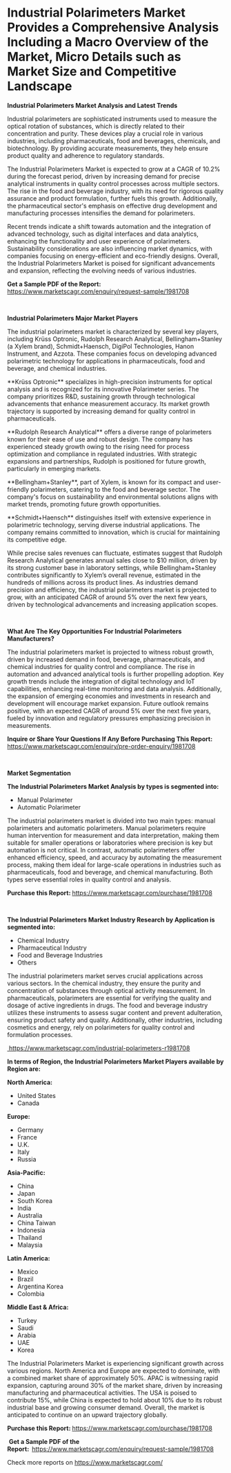 <p><h1>Industrial Polarimeters Market Provides a Comprehensive Analysis Including a Macro Overview of the Market, Micro Details such as Market Size and Competitive Landscape</h1></p><p><strong>Industrial Polarimeters Market Analysis and Latest Trends</strong></p>
<p><p>Industrial polarimeters are sophisticated instruments used to measure the optical rotation of substances, which is directly related to their concentration and purity. These devices play a crucial role in various industries, including pharmaceuticals, food and beverages, chemicals, and biotechnology. By providing accurate measurements, they help ensure product quality and adherence to regulatory standards.</p><p>The Industrial Polarimeters Market is expected to grow at a CAGR of 10.2% during the forecast period, driven by increasing demand for precise analytical instruments in quality control processes across multiple sectors. The rise in the food and beverage industry, with its need for rigorous quality assurance and product formulation, further fuels this growth. Additionally, the pharmaceutical sector's emphasis on effective drug development and manufacturing processes intensifies the demand for polarimeters.</p><p>Recent trends indicate a shift towards automation and the integration of advanced technology, such as digital interfaces and data analytics, enhancing the functionality and user experience of polarimeters. Sustainability considerations are also influencing market dynamics, with companies focusing on energy-efficient and eco-friendly designs. Overall, the Industrial Polarimeters Market is poised for significant advancements and expansion, reflecting the evolving needs of various industries.</p></p>
<p><strong>Get a Sample PDF of the Report:&nbsp;</strong> <a href="https://www.marketscagr.com/enquiry/request-sample/1981708?utm_campaign=2106&utm_medium=2&utm_source=Github&utm_content=ia&utm_term=02032025&utm_id=industrial-polarimeters">https://www.marketscagr.com/enquiry/request-sample/1981708</a></p>
<p>&nbsp;</p>
<p><strong>Industrial Polarimeters Major Market Players</strong></p>
<p><p>The industrial polarimeters market is characterized by several key players, including Krüss Optronic, Rudolph Research Analytical, Bellingham+Stanley (a Xylem brand), Schmidt+Haensch, DigiPol Technologies, Hanon Instrument, and Azzota. These companies focus on developing advanced polarimetric technology for applications in pharmaceuticals, food and beverage, and chemical industries.</p><p>**Krüss Optronic** specializes in high-precision instruments for optical analysis and is recognized for its innovative Polarimeter series. The company prioritizes R&D, sustaining growth through technological advancements that enhance measurement accuracy. Its market growth trajectory is supported by increasing demand for quality control in pharmaceuticals.</p><p>**Rudolph Research Analytical** offers a diverse range of polarimeters known for their ease of use and robust design. The company has experienced steady growth owing to the rising need for process optimization and compliance in regulated industries. With strategic expansions and partnerships, Rudolph is positioned for future growth, particularly in emerging markets.</p><p>**Bellingham+Stanley**, part of Xylem, is known for its compact and user-friendly polarimeters, catering to the food and beverage sector. The company's focus on sustainability and environmental solutions aligns with market trends, promoting future growth opportunities.</p><p>**Schmidt+Haensch** distinguishes itself with extensive experience in polarimetric technology, serving diverse industrial applications. The company remains committed to innovation, which is crucial for maintaining its competitive edge.</p><p>While precise sales revenues can fluctuate, estimates suggest that Rudolph Research Analytical generates annual sales close to $10 million, driven by its strong customer base in laboratory settings, while Bellingham+Stanley contributes significantly to Xylem’s overall revenue, estimated in the hundreds of millions across its product lines. As industries demand precision and efficiency, the industrial polarimeters market is projected to grow, with an anticipated CAGR of around 5% over the next few years, driven by technological advancements and increasing application scopes.</p></p>
<p>&nbsp;</p>
<p><strong>What Are The Key Opportunities For Industrial Polarimeters Manufacturers?</strong></p>
<p><p>The industrial polarimeters market is projected to witness robust growth, driven by increased demand in food, beverage, pharmaceuticals, and chemical industries for quality control and compliance. The rise in automation and advanced analytical tools is further propelling adoption. Key growth trends include the integration of digital technology and IoT capabilities, enhancing real-time monitoring and data analysis. Additionally, the expansion of emerging economies and investments in research and development will encourage market expansion. Future outlook remains positive, with an expected CAGR of around 5% over the next five years, fueled by innovation and regulatory pressures emphasizing precision in measurements.</p></p>
<p><strong>Inquire or Share Your Questions If Any Before Purchasing This Report:</strong> <a href="https://www.marketscagr.com/enquiry/pre-order-enquiry/1981708?utm_campaign=2106&utm_medium=2&utm_source=Github&utm_content=ia&utm_term=02032025&utm_id=industrial-polarimeters">https://www.marketscagr.com/enquiry/pre-order-enquiry/1981708</a></p>
<p>&nbsp;</p>
<p><strong>Market Segmentation</strong></p>
<p><strong>The Industrial Polarimeters Market Analysis by types is segmented into:</strong></p>
<p><ul><li>Manual Polarimeter</li><li>Automatic Polarimeter</li></ul></p>
<p><p>The industrial polarimeters market is divided into two main types: manual polarimeters and automatic polarimeters. Manual polarimeters require human intervention for measurement and data interpretation, making them suitable for smaller operations or laboratories where precision is key but automation is not critical. In contrast, automatic polarimeters offer enhanced efficiency, speed, and accuracy by automating the measurement process, making them ideal for large-scale operations in industries such as pharmaceuticals, food and beverage, and chemical manufacturing. Both types serve essential roles in quality control and analysis.</p></p>
<p><strong>Purchase this Report:&nbsp;</strong><a href="https://www.marketscagr.com/purchase/1981708?utm_campaign=2106&utm_medium=2&utm_source=Github&utm_content=ia&utm_term=02032025&utm_id=industrial-polarimeters">https://www.marketscagr.com/purchase/1981708</a></p>
<p>&nbsp;</p>
<p><strong>The Industrial Polarimeters Market Industry Research by Application is segmented into:</strong></p>
<p><ul><li>Chemical Industry</li><li>Pharmaceutical Industry</li><li>Food and Beverage Industries</li><li>Others</li></ul></p>
<p><p>The industrial polarimeters market serves crucial applications across various sectors. In the chemical industry, they ensure the purity and concentration of substances through optical activity measurement. In pharmaceuticals, polarimeters are essential for verifying the quality and dosage of active ingredients in drugs. The food and beverage industry utilizes these instruments to assess sugar content and prevent adulteration, ensuring product safety and quality. Additionally, other industries, including cosmetics and energy, rely on polarimeters for quality control and formulation processes.</p></p>
<p><a href="https://www.marketscagr.com/industrial-polarimeters-r1981708?utm_campaign=2106&utm_medium=2&utm_source=Github&utm_content=ia&utm_term=02032025&utm_id=industrial-polarimeters">&nbsp;https://www.marketscagr.com/industrial-polarimeters-r1981708</a></p>
<p><strong>In terms of Region, the Industrial Polarimeters Market Players available by Region are:</strong></p>
<p>
    <p> <strong> North America: </strong>
        <ul>
            <li>United States</li>
            <li>Canada</li>
        </ul>
        </p> 
    <p> <strong> Europe: </strong>
        <ul>
            <li>Germany</li>
            <li>France</li>
            <li>U.K.</li>
            <li>Italy</li>
            <li>Russia</li>
        </ul>
        </p> 
    <p> <strong> Asia-Pacific: </strong>
        <ul>
            <li>China</li>
            <li>Japan</li>
            <li>South Korea</li>
            <li>India</li>
            <li>Australia</li>
            <li>China Taiwan</li>
            <li>Indonesia</li>
            <li>Thailand</li>
            <li>Malaysia</li>
        </ul>
        </p> 
    <p> <strong> Latin America: </strong>
        <ul>
            <li>Mexico</li>
            <li>Brazil</li>
            <li>Argentina Korea</li>
            <li>Colombia</li>
        </ul>
        </p> 
    <p> <strong> Middle East & Africa: </strong>
        <ul>
            <li>Turkey</li>
            <li>Saudi</li>
            <li>Arabia</li>
            <li>UAE</li>
            <li>Korea</li>
        </ul>
    </p>
    </p>
<p><p>The Industrial Polarimeters Market is experiencing significant growth across various regions. North America and Europe are expected to dominate, with a combined market share of approximately 50%. APAC is witnessing rapid expansion, capturing around 30% of the market share, driven by increasing manufacturing and pharmaceutical activities. The USA is poised to contribute 15%, while China is expected to hold about 10% due to its robust industrial base and growing consumer demand. Overall, the market is anticipated to continue on an upward trajectory globally.</p></p>
<p><strong>Purchase this Report: </strong><a href="https://www.marketscagr.com/purchase/1981708?utm_campaign=2106&utm_medium=2&utm_source=Github&utm_content=ia&utm_term=02032025&utm_id=industrial-polarimeters">https://www.marketscagr.com/purchase/1981708</a></p>
<p>&nbsp;<strong>Get a Sample PDF of the Report:&nbsp;&nbsp;</strong><a href="https://www.marketscagr.com/enquiry/request-sample/1981708?utm_campaign=2106&utm_medium=2&utm_source=Github&utm_content=ia&utm_term=02032025&utm_id=industrial-polarimeters">https://www.marketscagr.com/enquiry/request-sample/1981708</a></p>
<p><strong></strong></p>
<p>Check more reports on <a href="https://www.marketscagr.com/?utm_campaign=2106&utm_medium=2&utm_source=Github&utm_content=ia&utm_term=02032025&utm_id=industrial-polarimeters">https://www.marketscagr.com/</a></p>